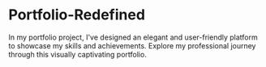 # Portfolio-Redefined
In my portfolio project, I've designed an elegant and user-friendly platform to showcase my skills and achievements. Explore my professional journey through this visually captivating portfolio.
